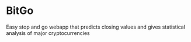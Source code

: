 # BitGo 
 Easy stop and go webapp that predicts closing values and gives statistical analysis of major cryptocurrencies
